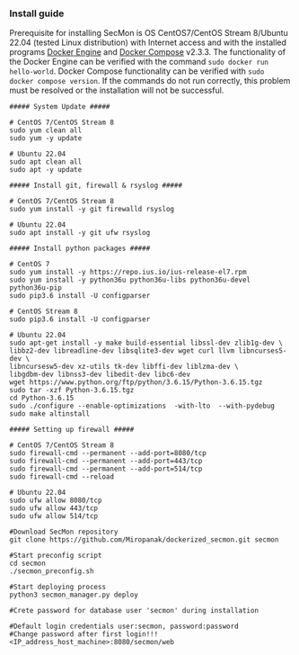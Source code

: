 ### Install guide

Prerequisite for installing SecMon is OS CentOS7/CentOS Stream 8/Ubuntu 22.04 (tested Linux distribution) with Internet access and with the installed programs [Docker Engine](https://docs.docker.com/engine/install/) and [Docker Compose](https://docs.docker.com/compose/install/) v2.3.3. The functionality of the Docker Engine can be verified with the command `sudo docker run hello-world`. Docker Compose functionality can be verified with `sudo docker compose version`. If the commands do not run correctly, this problem must be resolved or the installation will not be successful.

```
##### System Update #####

# CentOS 7/CentOS Stream 8
sudo yum clean all
sudo yum -y update

# Ubuntu 22.04
sudo apt clean all
sudo apt -y update

##### Install git, firewall & rsyslog #####

# CentOS 7/CentOS Stream 8
sudo yum install -y git firewalld rsyslog

# Ubuntu 22.04
sudo apt install -y git ufw rsyslog

##### Install python packages #####

# CentOS 7
sudo yum install -y https://repo.ius.io/ius-release-el7.rpm
sudo yum install -y python36u python36u-libs python36u-devel python36u-pip
sudo pip3.6 install -U configparser

# CentOS Stream 8
sudo pip3.6 install -U configparser

# Ubuntu 22.04
sudo apt-get install -y make build-essential libssl-dev zlib1g-dev \
libbz2-dev libreadline-dev libsqlite3-dev wget curl llvm libncurses5-dev \
libncursesw5-dev xz-utils tk-dev libffi-dev liblzma-dev \
libgdbm-dev libnss3-dev libedit-dev libc6-dev
wget https://www.python.org/ftp/python/3.6.15/Python-3.6.15.tgz
sudo tar -xzf Python-3.6.15.tgz
cd Python-3.6.15
sudo ./configure --enable-optimizations  -with-lto  --with-pydebug
sudo make altinstall

##### Setting up firewall #####

# CentOS 7/CentOS Stream 8
sudo firewall-cmd --permanent --add-port=8080/tcp
sudo firewall-cmd --permanent --add-port=443/tcp
sudo firewall-cmd --permanent --add-port=514/tcp
sudo firewall-cmd --reload

# Ubuntu 22.04
sudo ufw allow 8080/tcp
sudo ufw allow 443/tcp
sudo ufw allow 514/tcp

#Download SecMon repository
git clone https://github.com/Miropanak/dockerized_secmon.git secmon

#Start preconfig script
cd secmon
./secmon_preconfig.sh

#Start deploying process
python3 secmon_manager.py deploy

#Crete password for database user 'secmon' during installation

#Default login credentials user:secmon, password:password
#Change password after first login!!!
<IP_address_host_machine>:8080/secmon/web
```
